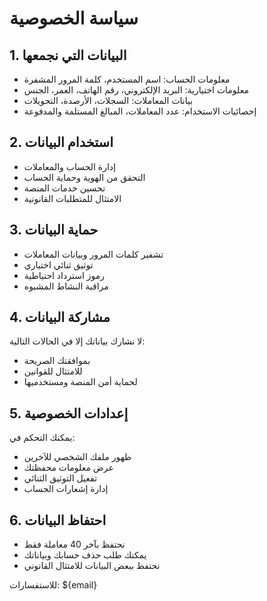 # سياسة الخصوصية

## 1. البيانات التي نجمعها

- معلومات الحساب: اسم المستخدم، كلمة المرور المشفرة
- معلومات اختيارية: البريد الإلكتروني، رقم الهاتف، العمر، الجنس
- بيانات المعاملات: السجلات، الأرصدة، التحويلات
- إحصائيات الاستخدام: عدد المعاملات، المبالغ المستلمة والمدفوعة

## 2. استخدام البيانات

- إدارة الحساب والمعاملات
- التحقق من الهوية وحماية الحساب
- تحسين خدمات المنصة
- الامتثال للمتطلبات القانونية

## 3. حماية البيانات

- تشفير كلمات المرور وبيانات المعاملات
- توثيق ثنائي اختياري
- رموز استرداد احتياطية
- مراقبة النشاط المشبوه

## 4. مشاركة البيانات

لا نشارك بياناتك إلا في الحالات التالية:

- بموافقتك الصريحة
- للامتثال للقوانين
- لحماية أمن المنصة ومستخدميها

## 5. إعدادات الخصوصية

يمكنك التحكم في:

- ظهور ملفك الشخصي للآخرين
- عرض معلومات محفظتك
- تفعيل التوثيق الثنائي
- إدارة إشعارات الحساب

## 6. احتفاظ البيانات

- نحتفظ بآخر 40 معاملة فقط
- يمكنك طلب حذف حسابك وبياناتك
- نحتفظ ببعض البيانات للامتثال القانوني

للاستفسارات: ${email}
